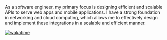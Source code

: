 As a software engineer, my primary focus is designing efficient and scalable APIs to serve web apps and mobile applications. I have a strong foundation in networking and cloud computing, which allows me to effectively design and implement these integrations in a scalable and efficient manner.

[![wakatime](https://wakatime.com/badge/user/f6526134-0caa-49f4-a565-384bcda66e62.svg)](https://wakatime.com/@f6526134-0caa-49f4-a565-384bcda66e62)
